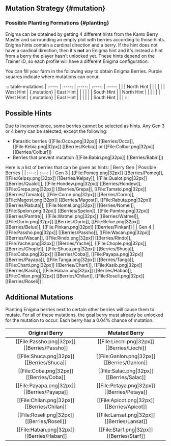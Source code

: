 ## Mutation Strategy {#mutation}

### Possible Planting Formations {#planting}

Enigma can be obtained by getting 4 different hints from the Kanto Berry Master and surrounding an empty plot with berries according to those hints. Enigma hints contain a cardinal direction and a berry. If the hint does not have a cardinal direction, then it's **not** an Enigma hint and it's instead a hint from a berry the player hasn't unlocked yet. These hints depend on the Trainer ID, so each profile will have a different Enigma configuration.

You can fill your farm in the following way to obtain Enigma Berries. Purple squares indicate where mutations can occur.

::: table-mutations
| :----: | :----: | :----: | :----: | :----: |
|  | North Hint |  |  |  | |
| West Hint | {.mutation} | East Hint |  |  | |
|  | South Hint |  | North Hint |  | |
|  |  | West Hint | {.mutation} | East Hint | |
|  |  |  | South Hint |  | |
:::

## Possible Hints
Due to inconvenience, some berries cannot be selected as hints. Any Gen 3 or 4 berry can be selected, except the following:

* Parasitic berries ([[File:Occa.png\|32px]] [[Berries/Occa]], [[File:Kebia.png\|32px]] [[Berries/Kebia]] or [[File:Colbur.png\|32px]] [[Berries/Colbur]])
* Berries that prevent mutation ([[File:Babiri.png\|32px]] [[Berries/Babiri]])

Here is a list of berries that can be given as hints:
| Berry Gen | Possible Berries |
| :---: | :---: |
| Gen 3  | [[File:Pomeg.png\|32px]] [[Berries/Pomeg]], [[File:Kelpsy.png\|32px]] [[Berries/Kelpsy]], [[File:Qualot.png\|32px]] [[Berries/Qualot]], [[File:Hondew.png\|32px]] [[Berries/Hondew]], [[File:Grepa.png\|32px]] [[Berries/Grepa]], [[File:Tamato.png\|32px]] [[Berries/Tamato]], [[File:Cornn.png\|32px]] [[Berries/Cornn]], [[File:Magost.png\|32px]] [[Berries/Magost]], [[File:Rabuta.png\|32px]] [[Berries/Rabuta]], [[File:Nomel.png\|32px]] [[Berries/Nomel]], [[File:Spelon.png\|32px]] [[Berries/Spelon]], [[File:Pamtre.png\|32px]] [[Berries/Pamtre]], [[File:Watmel.png\|32px]] [[Berries/Watmel]], [[File:Durin.png\|32px]] [[Berries/Durin]], [[File:Belue.png\|32px]] [[Berries/Belue]], [[File:Pinkan.png\|32px]] [[Berries/Pinkan]] |
| Gen 4 | [[File:Passho.png\|32px]] [[Berries/Passho]], [[File:Wacan.png\|32px]] [[Berries/Wacan]], [[File:Rindo.png\|32px]] [[Berries/Rindo]], [[File:Yache.png\|32px]] [[Berries/Yache]], [[File:Chople.png\|32px]] [[Berries/Chople]], [[File:Shuca.png\|32px]] [[Berries/Shuca]], [[File:Coba.png\|32px]] [[Berries/Coba]], [[File:Payapa.png\|32px]] [[Berries/Payapa]], [[File:Tanga.png\|32px]] [[Berries/Tanga]], [[File:Charti.png\|32px]] [[Berries/Charti]], [[File:Kasib.png\|32px]] [[Berries/Kasib]], [[File:Haban.png\|32px]] [[Berries/Haban]], [[File:Chilan.png\|32px]] [[Berries/Chilan]], [[File:Roseli.png\|32px]] [[Berries/Roseli]] |

## Additional Mutations
Planting Enigma berries next to certain other berries will cause them to mutate. For all of these mutations, the goal berry must already be unlocked for the mutation to occur. Each berry has a 0.04% chance of mutation.

| Original Berry | Mutated Berry |
| :---: | :---: |
| [[File:Passho.png\|32px]] [[Berries/Passho]] | [[File:Liechi.png\|32px]] [[Berries/Liechi]] |
| [[File:Shuca.png\|32px]] [[Berries/Shuca]] | [[File:Ganlon.png\|32px]] [[Berries/Ganlon]] |
| [[File:Coba.png\|32px]] [[Berries/Coba]] | [[File:Salac.png\|32px]] [[Berries/Salac]] |
| [[File:Payapa.png\|32px]] [[Berries/Payapa]] | [[File:Petaya.png\|32px]] [[Berries/Petaya]] |
| [[File:Chilan.png\|32px]] [[Berries/Chilan]] | [[File:Apicot.png\|32px]] [[Berries/Apicot]] |
| [[File:Roseli.png\|32px]] [[Berries/Roseli]] | [[File:Lansat.png\|32px]] [[Berries/Lansat]] |
| [[File:Haban.png\|32px]] [[Berries/Haban]] | [[File:Starf.png\|32px]] [[Berries/Starf]] |